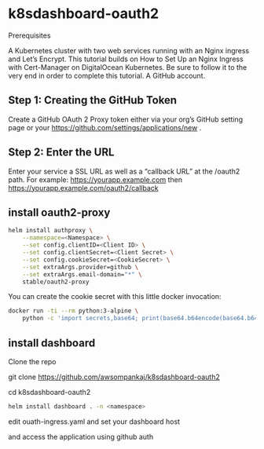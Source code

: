 # k8sdashboard-oauth2

Prerequisites

A Kubernetes cluster with two web services running with an Nginx ingress and Let’s Encrypt. This tutorial builds on How to Set Up an Nginx Ingress with Cert-Manager on DigitalOcean Kubernetes. Be sure to follow it to the very end in order to complete this tutorial.
A GitHub account.

## Step 1: Creating the GitHub Token
Create a GitHub OAuth 2 Proxy token either via your org’s GitHub setting page or your https://github.com/settings/applications/new .

## Step 2: Enter the URL
Enter your service a SSL URL as well as a “callback URL” at  the /oauth2 path. For example: https://yourapp.example.com then https://yourapp.example.com/oauth2/callback


## install oauth2-proxy

```sh
helm install authproxy \
    --namespace=<Namespace> \
    --set config.clientID=<Client ID> \
    --set config.clientSecret=<Client Secret> \
    --set config.cookieSecret=<CookieSecret> \
    --set extraArgs.provider=github \
    --set extraArgs.email-domain="*" \
    stable/oauth2-proxy 
```

You can create the cookie secret with this little docker invocation:
```sh
docker run -ti --rm python:3-alpine \
    python -c 'import secrets,base64; print(base64.b64encode(base64.b64encode(secrets.token_bytes(16))));'
```
## install dashboard

Clone the repo

git clone https://github.com/awsompankaj/k8sdashboard-oauth2

cd k8sdashboard-oauth2

```sh
helm install dashboard . -n <namespace>
```

edit ouath-ingress.yaml and set your dashboard host

and access the application using github auth



